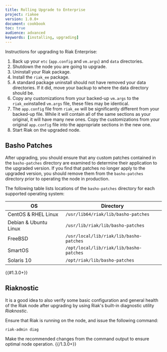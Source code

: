 ```yaml
---
title: Rolling Upgrade to Enterprise
project: riakee
version: 1.0.0+
document: cookbook
toc: true
audience: advanced
keywords: [installing, upgrading]
---
```


Instructions for upgrading to Riak Enterprise:

  1. Back up your `etc` (`app.config` and `vm.args`) and `data` directories.
  2. Shutdown the node you are going to upgrade.
  3. Uninstall your Riak package.
  4. Install the `riak_ee` package.
  5. A standard package uninstall should not have removed your data directories. If it did, move your backup to where the data directory should be.
  6. Copy any customizations from your backed-up `vm.args` to the `riak_ee`installed `vm.args` file, these files may be identical.
  7. The `app.config` file from `riak_ee` will be significantly different from your backed-up file. While it will contain all of the same sections as your original, it will have many new ones. Copy the customizations from your original `app.config` file into the appropriate sections in the new one.
  8. Start Riak on the upgraded node.

## Basho Patches

After upgrading, you should ensure that any custom patches contained in the
`basho-patches` directory are examined to determine their application to
the upgraded version. If you find that patches no longer apply to the upgraded
version, you should remove them from the `basho-patches` directory prior to
operating the node in production.

The following table lists locations of the `basho-patches` directory for each
supported operating system:

| OS | Directory
|----|-----------
| CentOS & RHEL Linux | `/usr/lib64/riak/lib/basho-patches`
| Debian & Ubuntu Linux | `/usr/lib/riak/lib/basho-patches`
| FreeBSD | `/usr/local/lib/riak/lib/basho-patches`
| SmartOS | `/opt/local/lib/riak/lib/basho-patches`
| Solaris 10 | `/opt/riak/lib/basho-patches`

{{#1.3.0+}}
## Riaknostic

It is a good idea to also verify some basic configuration and general health
of the Riak node after upgrading by using Riak's built-in diagnostic
utility *Riaknostic*.

Ensure that Riak is running on the node, and issue the following command:

```
riak-admin diag
```

Make the recommended changes from the command output to ensure optimal node
operation.
{{/1.3.0+}}
